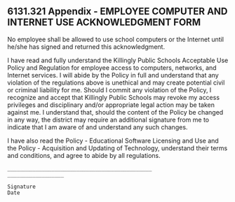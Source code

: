 ## 6131.321 Appendix - EMPLOYEE COMPUTER AND INTERNET USE ACKNOWLEDGMENT FORM

No employee shall be allowed to use school computers or the Internet until he/she has signed and returned this acknowledgment.

I have read and fully understand the Killingly Public Schools Acceptable Use Policy and Regulation for employee access to computers, networks, and Internet services. I will abide by the Policy in full and understand that any violation of the regulations above is unethical and may create potential civil or criminal liability for me. Should I commit any violation of the Policy, I recognize and accept that Killingly Public Schools may revoke my access privileges and disciplinary and/or appropriate legal action may be taken against me. I understand that, should the content of the Policy be changed in any way, the district may require an additional signature from me to indicate that I am aware of and understand any such changes.

I have also read the Policy - Educational Software Licensing and Use and the Policy - Acquisition and Updating of Technology, understand their terms and conditions, and agree to abide by all regulations.

```
______________________________________________               __________________

Signature                                                                                              Date
```
